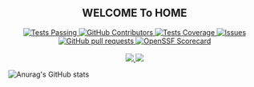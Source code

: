 <p align="center">
 <h2 align="center">WELCOME To HOME</h2>
</p>
  <p align="center">
    <a href="https://github.com/perjectYue/github-readme-stats/actions">
      <img alt="Tests Passing" src="https://github.com/perjectYue/github-readme-stats/workflows/Test/badge.svg" />
    </a>
    <a href="https://github.com/perjectYue/github-readme-stats/graphs/contributors">
      <img alt="GitHub Contributors" src="https://img.shields.io/github/contributors/perjectYue/github-readme-stats" />
    </a>
    <a href="https://codecov.io/gh/perjectYue/github-readme-stats">
      <img alt="Tests Coverage" src="https://codecov.io/gh/perjectYue/github-readme-stats/branch/master/graph/badge.svg" />
    </a>
    <a href="https://github.com/perjectYue/github-readme-stats/issues">
      <img alt="Issues" src="https://img.shields.io/github/issues/perjectYue/github-readme-stats?color=0088ff" />
    </a>
    <a href="https://github.com/perjectYue/github-readme-stats/pulls">
      <img alt="GitHub pull requests" src="https://img.shields.io/github/issues-pr/perjectYue/github-readme-stats?color=0088ff" />
    </a>
    <a href="https://securityscorecards.dev/viewer/?uri=github.com/perjectYue/github-readme-stats">
      <img alt="OpenSSF Scorecard" src="https://api.securityscorecards.dev/projects/github.com/perjectYue/github-readme-stats/badge" />
    </a>
    <br />
    <br />
    <a href="https://a.paddle.com/v2/click/16413/119403?link=1227">
      <img src="https://img.shields.io/badge/Supported%20by-VSCode%20Power%20User%20%E2%86%92-gray.svg?colorA=655BE1&colorB=4F44D6&style=for-the-badge"/>
    </a>
    <a href="https://a.paddle.com/v2/click/16413/119403?link=2345">
      <img src="https://img.shields.io/badge/Supported%20by-Node%20Cli.com%20%E2%86%92-gray.svg?colorA=61c265&colorB=4CAF50&style=for-the-badge"/>
    </a>
  </p>
  
![Anurag's GitHub stats](https://github-readme-stats.vercel.app/api?username=perjectYue&show_icons=true&theme=radical)

